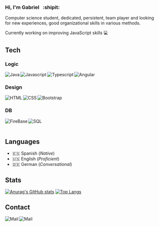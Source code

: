 ### Hi, I'm Gabriel &nbsp; :shipit:
Computer science student, dedicated, persistent, team player and looking for new experiences, good organizational skills in various methods.

Currently working on improving JavaScript skills :computer: 

## Tech

### Logic
[<img align="left"  alt="Java" src="https://img.shields.io/badge/Java-ED8B00?style=for-the-badge&logo=java&logoColor=white" />][github]
<!--[<img align="left"  alt="C++" src="https://img.shields.io/badge/C%2B%2B-00599C?style=for-the-badge&logo=c%2B%2B&logoColor=white" />][github]-->
[<img align="left"  alt="Javascript" src="https://img.shields.io/badge/JavaScript-323330?style=for-the-badge&logo=javascript&logoColor=F7DF1E" />][github]
[<img align="left"  alt="Typescript" src="https://img.shields.io/badge/TypeScript-007ACC?style=for-the-badge&logo=typescript&logoColor=white" />][github]
[<img align="left"  alt="Angular" src="https://img.shields.io/badge/Angular-DD0031?style=for-the-badge&logo=angular&logoColor=white" />][github]
<br/>
### Design
[<img align="left"  alt="HTML" src="https://img.shields.io/badge/HTML5-E34F26?style=for-the-badge&logo=html5&logoColor=white" />][github]
[<img align="left"  alt="CSS" src="https://img.shields.io/badge/CSS3-1572B6?style=for-the-badge&logo=css3&logoColor=white" />][github]
[<img align="left"  alt="Bootstrap" src="https://img.shields.io/badge/Bootstrap-563D7C?style=for-the-badge&logo=bootstrap&logoColor=white" />][github]
<br/>
### DB
[<img align="left"  alt="FireBase" src="https://img.shields.io/badge/firebase-ffca28?style=for-the-badge&logo=firebase&logoColor=black" />][github]
[<img align="left"  alt="SQL" src="https://img.shields.io/badge/MySQL-00000F?style=for-the-badge&logo=mysql&logoColor=white" />][github]

<br/><br/>
## Languages
- :es: Spanish (_Native_)
- :us: English (_Proficient_)
- :de: German (_Conversational_)

## Stats
<!-- https://github.com/anuraghazra/github-readme-stats -->

[![Anurag's GitHub stats](https://github-readme-stats.vercel.app/api?username=Gabelonio&show_icons=true&theme=tokyonight)](https://github.com/anuraghazra/github-readme-stats)
[![Top Langs](https://github-readme-stats.vercel.app/api/top-langs/?username=Gabelonio&layout=compact&theme=tokyonight)](https://github.com/anuraghazra/github-readme-stats)


## Contact

<!-- https://github.com/alexandresanlim/Badges4-README.md-Profile -->
<!-- https://github.com/alexandresanlim -->


[<img align="left"  alt="Mail" src="https://img.shields.io/badge/LinkedIn-0077B5?style=for-the-badge&logo=linkedin&logoColor=white" />][linkedin]
[<img align="left"  alt="Mail" src="https://img.shields.io/badge/Gmail-D14836?style=for-the-badge&logo=gmail&logoColor=white" />][gmail]

[linkedin]: https://www.linkedin.com/in/gecastillor/
[github]: https://github.com/Gabelonio
[gmail]: mailto:gecramirez18@gmail.com




<!--
**Gabelonio/Gabelonio** is a ✨ _special_ ✨ repository because its `README.md` (this file) appears on your GitHub profile.

Here are some ideas to get you started:

- 🔭 I’m currently working on ...
- 🌱 I’m currently learning ...
- 👯 I’m looking to collaborate on ...
- 🤔 I’m looking for help with ...
- 💬 Ask me about ...
- 📫 How to reach me: ...
- 😄 Pronouns: ...
- ⚡ Fun fact: ...
-->

